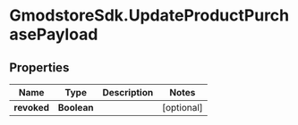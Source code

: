 # GmodstoreSdk.UpdateProductPurchasePayload

## Properties

Name | Type | Description | Notes
------------ | ------------- | ------------- | -------------
**revoked** | **Boolean** |  | [optional] 


